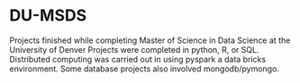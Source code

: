 # DU-MSDS
Projects finished while completing Master of Science in Data Science at the University of Denver
Projects were completed in python, R, or SQL. Distributed computing was carried out in using pyspark a data bricks environment. Some database projects also involved mongodb/pymongo. 
